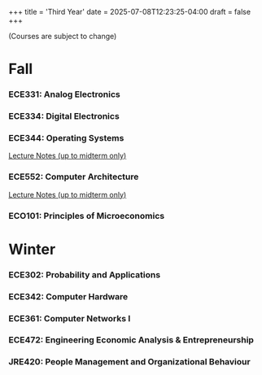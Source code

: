 +++
title = 'Third Year'
date = 2025-07-08T12:23:25-04:00
draft = false
+++

(Courses are subject to change)

# Fall

### ECE331: Analog Electronics

### ECE334: Digital Electronics

### ECE344: Operating Systems
[Lecture Notes (up to midterm only)](/files/thirdyear/ece344.pdf)

### ECE552: Computer Architecture
[Lecture Notes (up to midterm only)](/files/thirdyear/ece552.pdf)

### ECO101: Principles of Microeconomics

# Winter

### ECE302: Probability and Applications

### ECE342: Computer Hardware

### ECE361: Computer Networks I

### ECE472: Engineering Economic Analysis & Entrepreneurship

### JRE420: People Management and Organizational Behaviour
